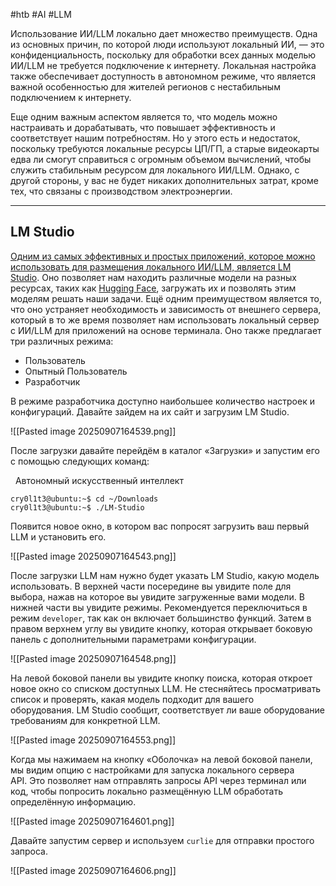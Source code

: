 #htb #AI #LLM

Использование ИИ/LLM локально дает множество преимуществ. Одна из основных причин, по которой люди используют локальный ИИ, — это конфиденциальность, поскольку для обработки всех данных моделью ИИ/LLM не требуется подключение к интернету. Локальная настройка также обеспечивает доступность в автономном режиме, что является важной особенностью для жителей регионов с нестабильным подключением к интернету.

Еще одним важным аспектом является то, что модель можно настраивать и дорабатывать, что повышает эффективность и соответствует нашим потребностям. Но у этого есть и недостаток, поскольку требуются локальные ресурсы ЦП/ГП, а старые видеокарты едва ли смогут справиться с огромным объемом вычислений, чтобы служить стабильным ресурсом для локального ИИ/LLM. Однако, с другой стороны, у вас не будет никаких дополнительных затрат, кроме тех, что связаны с производством электроэнергии.

---

## LM Studio

[Одним из самых эффективных и простых приложений, которое можно использовать для размещения локального ИИ/LLM, является LM Studio](https://lmstudio.ai/). Оно позволяет нам находить различные модели на разных ресурсах, таких как [Hugging Face](https://huggingface.co/), загружать их и позволять этим моделям решать наши задачи. Ещё одним преимуществом является то, что оно устраняет необходимость и зависимость от внешнего сервера, который в то же время позволяет нам использовать локальный сервер с ИИ/LLM для приложений на основе терминала. Оно также предлагает три различных режима:

- Пользователь
- Опытный Пользователь
- Разработчик

В режиме разработчика доступно наибольшее количество настроек и конфигураций. Давайте зайдем на их сайт и загрузим LM Studio.

![[Pasted image 20250907164539.png]]

После загрузки давайте перейдём в каталог «Загрузки» и запустим его с помощью следующих команд:

  Автономный искусственный интеллект

```shell-session
cry0l1t3@ubuntu:~$ cd ~/Downloads
cry0l1t3@ubuntu:~$ ./LM-Studio
```

Появится новое окно, в котором вас попросят загрузить ваш первый LLM и установить его.

![[Pasted image 20250907164543.png]]

После загрузки LLM нам нужно будет указать LM Studio, какую модель использовать. В верхней части посередине вы увидите поле для выбора, нажав на которое вы увидите загруженные вами модели. В нижней части вы увидите режимы. Рекомендуется переключиться в режим `developer`, так как он включает большинство функций. Затем в правом верхнем углу вы увидите кнопку, которая открывает боковую панель с дополнительными параметрами конфигурации.

![[Pasted image 20250907164548.png]]

На левой боковой панели вы увидите кнопку поиска, которая откроет новое окно со списком доступных LLM. Не стесняйтесь просматривать список и проверять, какая модель подходит для вашего оборудования. LM Studio сообщит, соответствует ли ваше оборудование требованиям для конкретной LLM.

![[Pasted image 20250907164553.png]]

Когда мы нажимаем на кнопку «Оболочка» на левой боковой панели, мы видим опцию с настройками для запуска локального сервера API. Это позволяет нам отправлять запросы API через терминал или код, чтобы попросить локально размещённую LLM обработать определённую информацию.

![[Pasted image 20250907164601.png]]

Давайте запустим сервер и используем `curlie` для отправки простого запроса.

![[Pasted image 20250907164606.png]]

 